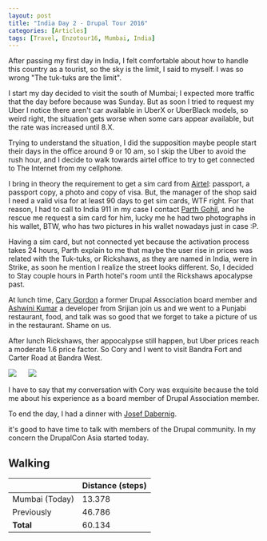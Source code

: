 ```yaml
---
layout: post
title: "India Day 2 - Drupal Tour 2016"
categories: [Articles]
tags: [Travel, Enzotour16, Mumbai, India]
---
```

After passing my first day in India, I felt comfortable about how to handle this country as a tourist, so the sky is the limit, I said to myself. I was so wrong "The tuk-tuks are the limit".

I start my day decided to visit the south of Mumbai; I expected more traffic that the day before because was Sunday. But as soon I tried to request my Uber I notice there aren't car available in UberX or UberBlack models, so weird right, the situation gets worse when some cars appear available, but the rate was increased until 8.X.

Trying to understand the situation, I did the supposition maybe people start their days in the office around 9 or 10 am, so I skip the Uber to avoid the rush hour, and I decide to walk towards airtel office to try to get connected to The Internet from my cellphone. 

I bring in theory the requirement to get a sim card from [Airtel](http://www.airtel.in/): passport, a passport copy, a photo and copy of visa. But, the manager of the shop said I need a valid visa for at least 90 days to get sim cards, WTF right. For that reason, I had to call to India 911 in my case I contact [Parth Gohil](https://axelerant.com/team-member/parth-gohil/), and he rescue me request a sim card for him, lucky me he had two photographs in his wallet, BTW, who has two pictures in his wallet nowadays just in case :P.

Having a sim card, but not connected yet because the activation process takes 24 hours, Parth explain to me that maybe the user rise in prices was related with the Tuk-tuks, or Rickshaws, as they are named in India, were in Strike, as soon he mention I realize the street looks different. So, I decided to Stay couple hours in Parth hotel's room until the Rickshaws apocalypse past.

At lunch time, [Cary Gordon](https://www.drupal.org/u/highermath) a former Drupal Association board member and [Ashwini Kumar](https://in.linkedin.com/in/ashwinikumar7) a developer from Srijian join us and we went to a Punjabi restaurant, food, and talk was so good that we forget to take a picture of us in the restaurant. Shame on us. 

After lunch Rickshaws, ther appocalypse still happen, but Uber prices reach a moderate 1.6 price factor. So Cory and I went to visit Bandra Fort and Carter Road at Bandra West.

<img style="margin-right: 20px;" src="{{site.url }}/assets/img/mumbai-bridge.jpg"/>
<img style="margin-right: 20px;" src="{{site.url }}/assets/img/enzo-bridge.jpg"/>

I have to say that my conversation with Cory was exquisite because the told me about his experience as a board member of Drupal Association member.

To end the day, I had a dinner with [Josef Dabernig](http://dasjo.at/).

it's good to have time to talk with members of the Drupal community. In my concern the DrupalCon Asia started today.


## Walking
|  | Distance (steps) |
|---|---|
| Mumbai (Today) |  13.378|
| Previously  | 46.786 |
| **Total**  |  60.134|

